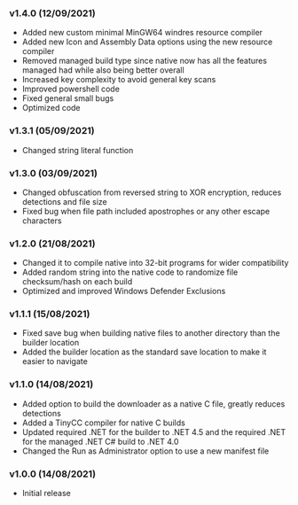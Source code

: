 ### v1.4.0 (12/09/2021)
* Added new custom minimal MinGW64 windres resource compiler
* Added new Icon and Assembly Data options using the new resource compiler
* Removed managed build type since native now has all the features managed had while also being better overall
* Increased key complexity to avoid general key scans
* Improved powershell code
* Fixed general small bugs
* Optimized code
### v1.3.1 (05/09/2021)
* Changed string literal function
### v1.3.0 (03/09/2021)
* Changed obfuscation from reversed string to XOR encryption, reduces detections and file size
* Fixed bug when file path included apostrophes or any other escape characters
### v1.2.0 (21/08/2021)
* Changed it to compile native into 32-bit programs for wider compatibility
* Added random string into the native code to randomize file checksum/hash on each build
* Optimized and improved Windows Defender Exclusions
### v1.1.1 (15/08/2021)
* Fixed save bug when building native files to another directory than the builder location
* Added the builder location as the standard save location to make it easier to navigate
### v1.1.0 (14/08/2021)
* Added option to build the downloader as a native C file, greatly reduces detections
* Added a TinyCC compiler for native C builds
* Updated required .NET for the builder to .NET 4.5 and the required .NET for the managed .NET C# build to .NET 4.0
* Changed the Run as Administrator option to use a new manifest file
### v1.0.0 (14/08/2021)
* Initial release